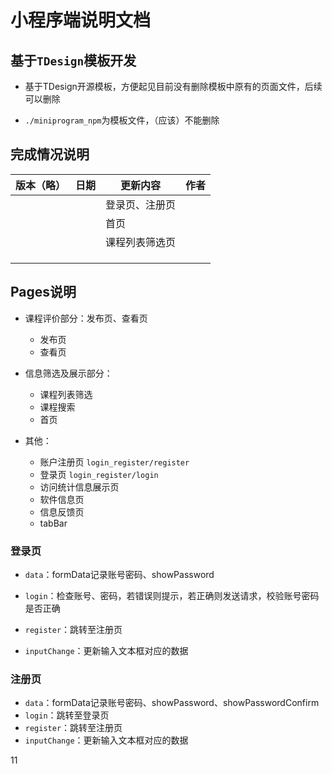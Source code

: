 # 小程序端说明文档

## 基于`TDesign`模板开发

- 基于TDesign开源模板，方便起见目前没有删除模板中原有的页面文件，后续可以删除

- `./miniprogram_npm`为模板文件，（应该）不能删除

## 完成情况说明

| 版本（略） | 日期 | 更新内容       | 作者 |
| ---------- | ---- | -------------- | ---- |
|            |      | 登录页、注册页 |      |
|            |      | 首页           |      |
|            |      | 课程列表筛选页 |      |
|            |      |                |      |
|            |      |                |      |
|            |      |                |      |



## Pages说明

- 课程评价部分：发布页、查看页
  - 发布页
  - 查看页

- 信息筛选及展示部分：
  - 课程列表筛选
  - 课程搜索
  - 首页

- 其他：
  - 账户注册页 `login_register/register`
  - 登录页 `login_register/login`
  - 访问统计信息展示页
  - 软件信息页
  - 信息反馈页
  - tabBar

### 登录页

- `data`：formData记录账号密码、showPassword

- `login`：检查账号、密码，若错误则提示，若正确则发送请求，校验账号密码是否正确
- `register`：跳转至注册页
- `inputChange`：更新输入文本框对应的数据

### 注册页

- `data`：formData记录账号密码、showPassword、showPasswordConfirm
- `login`：跳转至登录页
- `register`：跳转至注册页
- `inputChange`：更新输入文本框对应的数据



11

